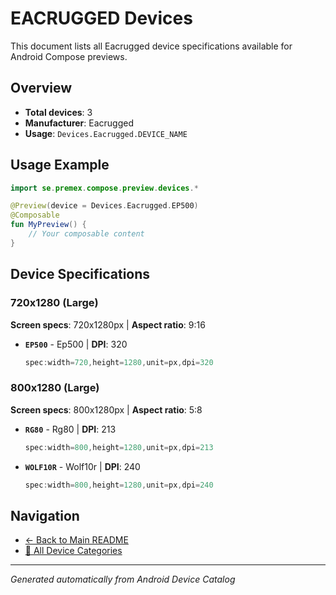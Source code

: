 # EACRUGGED Devices

This document lists all Eacrugged device specifications available for Android Compose previews.

## Overview

- **Total devices**: 3
- **Manufacturer**: Eacrugged
- **Usage**: `Devices.Eacrugged.DEVICE_NAME`

## Usage Example

```kotlin
import se.premex.compose.preview.devices.*

@Preview(device = Devices.Eacrugged.EP500)
@Composable
fun MyPreview() {
    // Your composable content
}
```

## Device Specifications

### 720x1280 (Large)

**Screen specs**: 720x1280px | **Aspect ratio**: 9:16

- **`EP500`** - Ep500 | **DPI**: 320
  ```kotlin
  spec:width=720,height=1280,unit=px,dpi=320
  ```

### 800x1280 (Large)

**Screen specs**: 800x1280px | **Aspect ratio**: 5:8

- **`RG80`** - Rg80 | **DPI**: 213
  ```kotlin
  spec:width=800,height=1280,unit=px,dpi=213
  ```

- **`WOLF10R`** - Wolf10r | **DPI**: 240
  ```kotlin
  spec:width=800,height=1280,unit=px,dpi=240
  ```

## Navigation

- [← Back to Main README](../../README.md)
- [📱 All Device Categories](../README.md)

---
*Generated automatically from Android Device Catalog*
